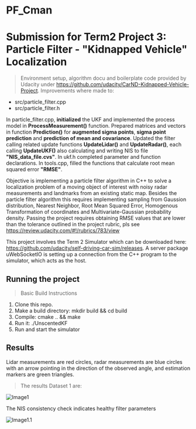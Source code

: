 # PF_Cman
# Submission for Term2 Project 3: Particle Filter - "Kidnapped Vehicle" Localization

>Environment setup, algorithm docu and boilerplate code provided by Udacity 
under https://github.com/udacity/CarND-Kidnapped-Vehicle-Project. 
Improvements where made to:

- src/particle_filter.cpp
- src/particle_filter.h

In particle_filter.cpp, __initialized__ the UKF and implemented the process model in __ProcessMeasurement()__ function. Prepared matrices and vectors in function __Prediction()__ for __augmented sigma points__, __sigma point prediction__ and __prediction of mean and covariance__. Updated the filter calling related update functions __UpdateLidar()__ and __UpdateRadar()__, each calling __UpdateUKF()__ also calculating and writing NIS to file __"NIS_data_file.cvs"__.
In ukf.h completed parameter and function declarations.
In tools.cpp, filled the functions that calculate root mean squared error __"RMSE"__.

Objective is implementing a particle filter algorithm in C++ to solve a localization problem of a moving object of interest with noisy radar measurements and landmarks from an existing static map. Besides the particle filter algorithm this requires implementing sampling from Gaussion distribution, Nearest Neighbor, Root Mean Squared Error, Homogenous Transformation of coordinates and Multivariate-Gaussian probability density.
Passing the project requires obtaining RMSE values that are lower than the tolerance outlined in the project rubric, 
pls see https://review.udacity.com/#!/rubrics/783/view

This project involves the Term 2 Simulator which can be downloaded here: https://github.com/udacity/self-driving-car-sim/releases. A server package uWebSocketIO is setting up a connection from the C++ program to the simulator, which acts as the host.

## Running the project
> Basic Build Instructions
1. Clone this repo.
2. Make a build directory: mkdir build && cd build
3. Compile: cmake .. && make
4. Run it: ./UnscentedKF
5. Run and start the simulator

## Results
Lidar measurements are red circles, radar measurements are blue circles with an arrow pointing in the direction of the observed angle, and estimation markers are green triangles.



> The results Dataset 1 are:

![Image1](./ScreenshotDS1_a03y02.png)

The NIS consistency check indicates healthy filter parameters

![Image1.1](./NIS_consistency_a03y02.png)
